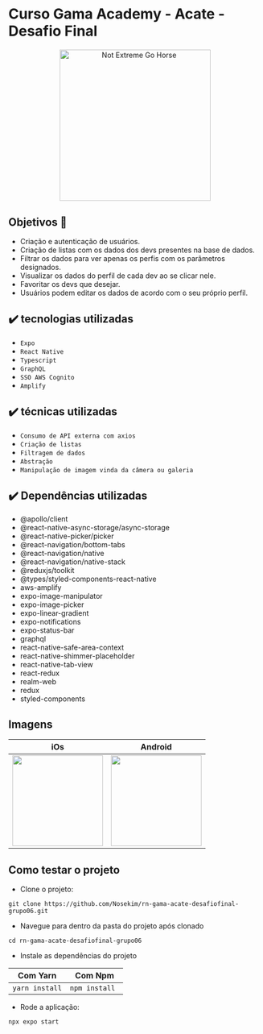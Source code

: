 # Curso Gama Academy - Acate - Desafio Final

<div align="center" style="margin: 20px; text-align: center">  
  <img
    src="https://i.imgur.com/yHLrvn0.png"
    alt="Not Extreme Go Horse"
    style="display: inline-block; margin: 0 auto; max-width: 300px"
    width="300">
</div>

## Objetivos 🎯

- Criação e autenticação de usuários.
- Criação de listas com os dados dos devs presentes na base de dados.
- Filtrar os dados para ver apenas os perfis com os parâmetros designados.
- Visualizar os dados do perfil de cada dev ao se clicar nele.
- Favoritar os devs que desejar.
- Usuários podem editar os dados de acordo com o seu próprio perfil.

## ✔️ tecnologias utilizadas
- ``Expo``
- ``React Native``
- ``Typescript``
- ``GraphQL``
- ``SSO AWS Cognito``
- ``Amplify``

## ✔️ técnicas utilizadas
- ``Consumo de API externa com axios``
- ``Criação de listas``
- ``Filtragem de dados``
- ``Abstração``
- ``Manipulação de imagem vinda da câmera ou galeria``

## ✔️ Dependências utilizadas
- @apollo/client
- @react-native-async-storage/async-storage
- @react-native-picker/picker
- @react-navigation/bottom-tabs
- @react-navigation/native
- @react-navigation/native-stack
- @reduxjs/toolkit
- @types/styled-components-react-native
- aws-amplify
- expo-image-manipulator
- expo-image-picker
- expo-linear-gradient
- expo-notifications
- expo-status-bar
- graphql
- react-native-safe-area-context
- react-native-shimmer-placeholder
- react-native-tab-view
- react-redux
- realm-web
- redux
- styled-components

## Imagens
| iOs  |  Android  |
| ------------------- | ------------------- |
|  <img src="https://i.imgur.com/c8JXrmV.png" width="180"> |  <img src="https://i.imgur.com/pd2d947.png" width="180"> |

## Como testar o projeto

- Clone o projeto:
```
git clone https://github.com/Nosekim/rn-gama-acate-desafiofinal-grupo06.git
```
- Navegue para dentro da pasta do projeto após clonado
```
cd rn-gama-acate-desafiofinal-grupo06
```
- Instale as dependências do projeto

|         Com Yarn    |      Com Npm         |
|---------------------|----------------------|
|```yarn install```   |```npm install ```    |

- Rode a aplicação:

```npx expo start```
